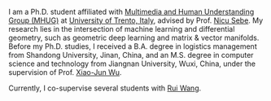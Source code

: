 I am a Ph.D. student affiliated with [Multimedia and Human Understanding Group (MHUG)](https://mhug.disi.unitn.it/#/) at [University of Trento, Italy](https://www.unitn.it/en), advised by Prof. [Nicu Sebe](https://scholar.google.com/citations?user=stFCYOAAAAAJ&hl=en).
My research lies in the intersection of machine learning and differential geometry, such as geometric deep learning and matrix & vector manifolds. 
Before my Ph.D. studies, I received a B.A. degree in logistics management from Shandong University, Jinan, China, and an M.S. degree in computer science and technology from Jiangnan University, Wuxi, China, under the supervision of Prof. [Xiao-Jun Wu](https://scholar.google.co.uk/citations?user=5IST34sAAAAJ&hl=en). 

Currently, I co-supervise several students with [Rui Wang](https://ai.jiangnan.edu.cn/info/1081/2941.htm).

